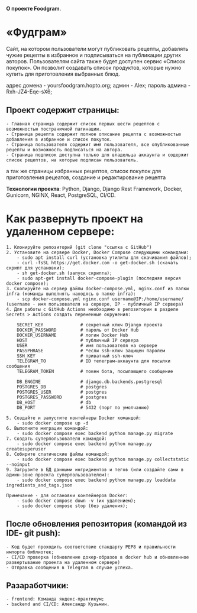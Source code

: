 **О проекте Foodgram**.

# «Фудграм» 
Cайт, на котором пользователи могут публиковать рецепты, добавлять чужие рецепты в избранное и подписываться на публикации других авторов. Пользователям сайта также будет доступен сервис «Список покупок». Он позволит создавать список продуктов, которые нужно купить для приготовления выбранных блюд.

адрес домена - yoursfoodgram.hopto.org;
админ - Alex;
пароль админа - Rxh-JZ4-Eqe-sX6;

## Проект содержит страницы:
    - Главная страница содержит список первых шести рецептов с возможностью постраничной пагинации.
    - Страница рецепта содержит полное описание рецепта с возможностью добавления в избранное и список покупок.
    - Страница пользователя содержит имя пользователя, все опубликованные рецепты и возможность подписаться на автора.
    - Страница подписок доступна только для владельца аккаунта и содержит список рецептов, на которые подписан пользователь.

а так же страницы избранных рецептов, список покупок для приготовления рецеатов, создание и редактирование рецепта

**Технологии проекта**:
Python, Django, Django Rest Framework, Docker, Gunicorn, NGINX, React, PostgreSQL, CI/CD.

# Как развернуть проект на удаленном сервере:
    1. Клонируйте репозиторий (git clone "ссылка с GitHub")
    2. Установите на сервере Docker, Docker Compose следующими командами:
        - sudo apt install curl (установка утилиты для скачивания файлов);
        - curl -fsSL https://get.docker.com -o get-docker.sh (скачать скрипт для установки);
        - sh get-docker.sh (запуск скрипта);
        - sudo apt-get install docker-compose-plugin (последняя версия docker compose);
    3. Скопируйте на сервер файлы docker-compose.yml, nginx.conf из папки infra (команды выполнять находясь в папке infra):
        - scp docker-compose.yml nginx.conf username@IP:/home/username/ (username - имя пользователя на сервере, IP - публичный IP сервера)
    4. Для работы с GitHub Actions необходимо в репозитории в разделе Secrets > Actions создать переменные окружения:

        SECRET_KEY              # секретный ключ Django проекта
        DOCKER_PASSWORD         # пароль от Docker Hub
        DOCKER_USERNAME         # логин Docker Hub
        HOST                    # публичный IP сервера
        USER                    # имя пользователя на сервере
        PASSPHRASE              # *если ssh-ключ защищен паролем
        SSH_KEY                 # приватный ssh-ключ
        TELEGRAM_TO             # ID телеграм-аккаунта для посылки сообщения
        TELEGRAM_TOKEN          # токен бота, посылающего сообщение

        DB_ENGINE               # django.db.backends.postgresql
        POSTGRES_DB             # postgres
        POSTGRES_USER           # postgres
        POSTGRES_PASSWORD       # postgres
        DB_HOST                 # db
        DB_PORT                 # 5432 (порт по умолчанию)

    5. Создайте и запустите контейнеры Docker командой:
        - sudo docker compose up -d
    6. Выполните миграции командой:
        - sudo docker compose exec backend python manage.py migrate
    7. Создать суперпользователя командой:
        - sudo docker compose exec backend python manage.py createsuperuser
    8. Собирите статические файлы командой:
        - sudo docker compose exec backend python manage.py collectstatic --noinput
    9. Загрузите в БД данными ингридиентов и тегов (или создайте сами в админ-зоне проекта суперпользователем):
        - sudo docker compose exec backend python manage.py loaddata ingredients_and_tags.json

    Примечание - для остановки контейнеров Docker:
        - sudo docker compose down -v (их удалением);
        - sudo docker compose stop (без удаления);

## После обновления репозитория (командой из IDE- git push):
    - Код будет проходить соответствие стандарту PEP8 и правильности импорта библиотек;
    - CI/CD проверка (обновление докер-образов в docker hub и обновленное развертывание проекта на удаленном сервере)
    - Отправка сообщения в Telegram в случае успеха.

## Разаработчики:
    - frontend: Команда яндекс-практикум;
    - backend and CI/CD: Александр Кузьмин.

